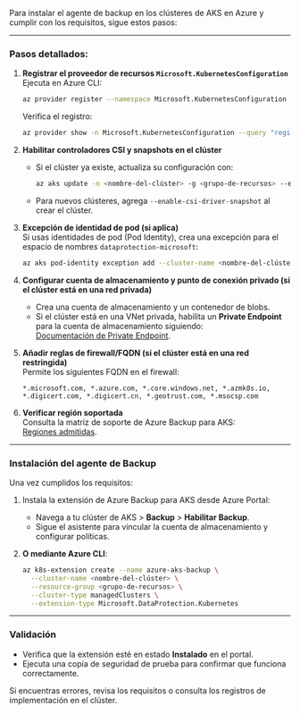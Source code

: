 Para instalar el agente de backup en los clústeres de AKS en Azure y cumplir con los requisitos, sigue estos pasos:

---

### **Pasos detallados:**
1. **Registrar el proveedor de recursos `Microsoft.KubernetesConfiguration`**  
   Ejecuta en Azure CLI:  
   ```bash
   az provider register --namespace Microsoft.KubernetesConfiguration
   ```  
   Verifica el registro:  
   ```bash
   az provider show -n Microsoft.KubernetesConfiguration --query "registrationState"
   ```

2. **Habilitar controladores CSI y snapshots en el clúster**  
   - Si el clúster ya existe, actualiza su configuración con:  
     ```bash
     az aks update -n <nombre-del-clúster> -g <grupo-de-recursos> --enable-csi-driver-snapshot
     ```  
   - Para nuevos clústeres, agrega `--enable-csi-driver-snapshot` al crear el clúster.

3. **Excepción de identidad de pod (si aplica)**  
   Si usas identidades de pod (Pod Identity), crea una excepción para el espacio de nombres `dataprotection-microsoft`:  
   ```bash
   az aks pod-identity exception add --cluster-name <nombre-del-clúster> --resource-group <grupo-de-recursos> --namespace dataprotection-microsoft
   ```

4. **Configurar cuenta de almacenamiento y punto de conexión privado (si el clúster está en una red privada)**  
   - Crea una cuenta de almacenamiento y un contenedor de blobs.  
   - Si el clúster está en una VNet privada, habilita un **Private Endpoint** para la cuenta de almacenamiento siguiendo:  
     [Documentación de Private Endpoint](https://learn.microsoft.com/es-es/azure/storage/common/storage-private-endpoints).

5. **Añadir reglas de firewall/FQDN (si el clúster está en una red restringida)**  
   Permite los siguientes FQDN en el firewall:  
   ```
   *.microsoft.com, *.azure.com, *.core.windows.net, *.azmk8s.io, *.digicert.com, *.digicert.cn, *.geotrust.com, *.msocsp.com
   ```

6. **Verificar región soportada**  
   Consulta la matriz de soporte de Azure Backup para AKS:  
   [Regiones admitidas](https://learn.microsoft.com/es-es/azure/backup/azure-kubernetes-service-cluster-backup-support-matrix).

---

### **Instalación del agente de Backup**  
Una vez cumplidos los requisitos:  
1. Instala la extensión de Azure Backup para AKS desde Azure Portal:  
   - Navega a tu clúster de AKS > **Backup** > **Habilitar Backup**.  
   - Sigue el asistente para vincular la cuenta de almacenamiento y configurar políticas.  

2. **O mediante Azure CLI**:  
   ```bash
   az k8s-extension create --name azure-aks-backup \
     --cluster-name <nombre-del-clúster> \
     --resource-group <grupo-de-recursos> \
     --cluster-type managedClusters \
     --extension-type Microsoft.DataProtection.Kubernetes
   ```

---

### **Validación**  
- Verifica que la extensión esté en estado **Instalado** en el portal.  
- Ejecuta una copia de seguridad de prueba para confirmar que funciona correctamente.  

Si encuentras errores, revisa los requisitos o consulta los registros de implementación en el clúster.